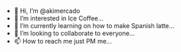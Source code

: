 - 👋 Hi, I’m @akimercado
- 👀 I’m interested in Ice Coffee...
- 🌱 I’m currently learning on how to make Spanish latte...
- 💞️ I’m looking to collaborate to everyone...
- 📫 How to reach me just PM me...

<!---
akimercado/akimercado is a ✨ special ✨ repository because its `README.md` (this file) appears on your GitHub profile.
You can click the Preview link to take a look at your changes.
--->
